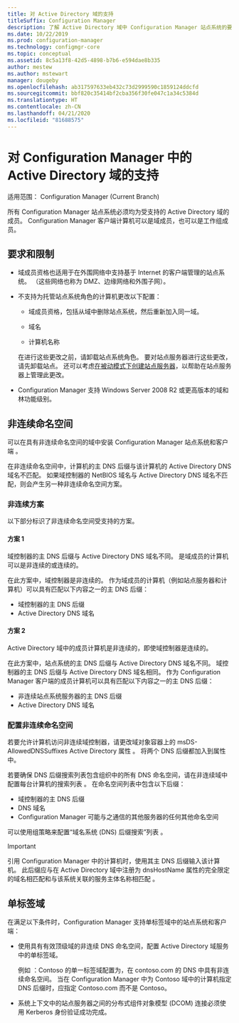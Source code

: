 ```yaml
---
title: 对 Active Directory 域的支持
titleSuffix: Configuration Manager
description: 了解 Active Directory 域中 Configuration Manager 站点系统的要求。
ms.date: 10/22/2019
ms.prod: configuration-manager
ms.technology: configmgr-core
ms.topic: conceptual
ms.assetid: 8c5a13f8-42d5-4898-b7b6-e594dae8b335
author: mestew
ms.author: mstewart
manager: dougeby
ms.openlocfilehash: ab317597633eb432c73d2999590c1859124ddcfd
ms.sourcegitcommit: bbf820c35414bf2cba356f30fe047c1a34c5384d
ms.translationtype: HT
ms.contentlocale: zh-CN
ms.lasthandoff: 04/21/2020
ms.locfileid: "81688575"
---
```

# <a name="support-for-active-directory-domains-in-configuration-manager"></a>对 Configuration Manager 中的 Active Directory 域的支持

适用范围：  Configuration Manager (Current Branch)

所有 Configuration Manager 站点系统必须均为受支持的 Active Directory 域的成员。 Configuration Manager 客户端计算机可以是域成员，也可以是工作组成员。  

## <a name="requirements-and-limitations"></a>要求和限制

- 域成员资格也适用于在外围网络中支持基于 Internet 的客户端管理的站点系统。 （这些网络也称为 DMZ、边缘网络和外围子网）。  

- 不支持为托管站点系统角色的计算机更改以下配置：  

  - 域成员资格，包括从域中删除站点系统，然后重新加入同一域。

  - 域名  

  - 计算机名称  

  在进行这些更改之前，请卸载站点系统角色。 要对站点服务器进行这些更改，请先卸载站点。 还可以考虑[在被动模式下创建站点服务器](../../servers/deploy/configure/site-server-high-availability.md)，以帮助在站点服务器上管理此更改。

- Configuration Manager 支持 Windows Server 2008 R2 或更高版本的域和林功能级别。<!-- SCCMDocs#1853 -->

## <a name="disjoint-namespace"></a><a name="bkmk_Disjoint"></a> 非连续命名空间

可以在具有非连续命名空间的域中安装 Configuration Manager 站点系统和客户端  。  

在非连续命名空间中，计算机的主 DNS 后缀与该计算机的 Active Directory DNS 域名不匹配。 如果域控制器的 NetBIOS 域名与 Active Directory DNS 域名不匹配，则会产生另一种非连续命名空间方案。  

### <a name="disjoint-scenarios"></a>非连续方案

以下部分标识了非连续命名空间受支持的方案。  

#### <a name="scenario-1"></a>方案 1

域控制器的主 DNS 后缀与 Active Directory DNS 域名不同。 是域成员的计算机可以是非连续的或连续的。

在此方案中，域控制器是非连续的。 作为域成员的计算机（例如站点服务器和计算机）可以具有匹配以下内容之一的主 DNS 后缀：

- 域控制器的主 DNS 后缀
- Active Directory DNS 域名

#### <a name="scenario-2"></a>方案 2

Active Directory 域中的成员计算机是非连续的，即使域控制器是连续的。

在此方案中，站点系统的主 DNS 后缀与 Active Directory DNS 域名不同。 域控制器的主 DNS 后缀与 Active Directory DNS 域名相同。 作为 Configuration Manager 客户端的成员计算机可以具有匹配以下内容之一的主 DNS 后缀：

- 非连续站点系统服务器的主 DNS 后缀
- Active Directory DNS 域名

### <a name="configure-disjoint-namespace"></a>配置非连续命名空间

若要允许计算机访问非连续域控制器，请更改域对象容器上的 msDS-AllowedDNSSuffixes Active Directory 属性  。 将两个 DNS 后缀都加入到属性中。  

若要确保 DNS 后缀搜索列表包含组织中的所有 DNS 命名空间，请在非连续域中配置每台计算机的搜索列表  。 在命名空间列表中包含以下后缀：

- 域控制器的主 DNS 后缀
- DNS 域名
- Configuration Manager 可能与之通信的其他服务器的任何其他命名空间

可以使用组策略来配置“域名系统 (DNS) 后缀搜索”列表  。  

> [!IMPORTANT]  
> 引用 Configuration Manager 中的计算机时，使用其主 DNS 后缀输入该计算机。 此后缀应与在 Active Directory 域中注册为 dnsHostName 属性的完全限定的域名相匹配和与该系统关联的服务主体名称相匹配  。  

## <a name="single-label-domains"></a><a name="bkmk_SLD"></a> 单标签域

在满足以下条件时，Configuration Manager 支持单标签域中的站点系统和客户端：  

- 使用具有有效顶级域的非连续 DNS 命名空间，配置 Active Directory 域服务中的单标签域。  

  例如  ：Contoso 的单一标签域配置为，在 contoso.com 的 DNS 中具有非连续命名空间。 当在 Configuration Manager 中为 Contoso 域中的计算机指定 DNS 后缀时，应指定 Contoso.com 而不是 Contoso。  

- 系统上下文中的站点服务器之间的分布式组件对象模型 (DCOM) 连接必须使用 Kerberos 身份验证成功完成。  
